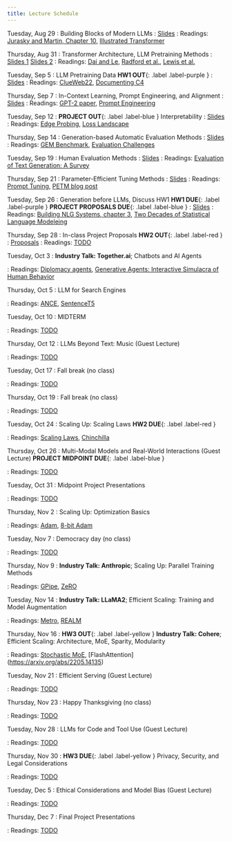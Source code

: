 ```yaml
---
title: Lecture Schedule
---
```


<!-- Sep 28
: [Java & Git](#)
  : [1.1](#)

Sep 29
: **Section**{: .label .label-purple }[Intro to Java](#)
  : [Solution](#)

Sep 30
: [Variables & Objects](#)
  : [1.2](#), [2.1](#)

Oct 1
: **Lab**{: .label .label-purple } [Intro to Java](#)

Oct 2
: [Tracing, IntLists, & Recursion](#)
  : [2.1](#)
: **HW 1 due**{: .label .label-red } -->


<!-- Oct 5
: [Linked Lists & Encapsulation](#)
  : [3.1](#), [2.2](#), [2.3](#)

Oct 6
: **Section**{: .label .label-purple }[Linked Lists](#)
  : [Solution](#)

Oct 7
: [Resizing Arrays](#)
  : [2.4](#), [2.5](#)

Oct 8
: **Lab**{: .label .label-purple } [Resizing Arrays](#)

Oct 9
: [Runtime Analysis](#)
  : [8.1](#), [8.2](#), [8.3](#), [8.4](#)
: **HW 2 due**{: .label .label-red } -->



Tuesday, Aug 29
: Building Blocks of Modern LLMs
  : [Slides](https://www.andrew.cmu.edu/course/11-667/lectures/W1L1_LM_fundamentals_and_transformer_architecture.pdf)
: Readings: [Jurasky and Martin, Chapter 10](https://web.stanford.edu/~jurafsky/slp3/10.pdf), [Illustrated Transformer](http://jalammar.github.io/illustrated-transformer/)

Thursday, Aug 31
: Transformer Architecture, LLM Pretraining Methods
  : [Slides 1](https://www.andrew.cmu.edu/course/11-667/lectures/W1L2_transformer_continued.pdf)
  [Slides 2](https://www.andrew.cmu.edu/course/11-667/lectures/W1L2_Pretraining_Task.pdf)
: Readings: [Dai and Le](https://arxiv.org/abs/1511.01432), [Radford et al.](https://www.mikecaptain.com/resources/pdf/GPT-1.pdf), [Lewis et al.](https://arxiv.org/abs/1910.13461) 

Tuesday, Sep 5
: LLM Pretraining Data **HW1 OUT**{: .label .label-purple } 
  : [Slides](https://www.andrew.cmu.edu/course/11-667/lectures/W2L1_pretraining_data.pdf)
: Readings: [ClueWeb22](https://arxiv.org/pdf/2211.15848.pdf), [Documenting C4](https://arxiv.org/pdf/2104.08758.pdf)

Thursday, Sep 7
: In-Context Learning, Prompt Engineering, and Alignment
  : [Slides](https://www.andrew.cmu.edu/course/11-667/lectures/W2L2_prompt_engineering_alignment.pdf)
: Readings: [GPT-2 paper](https://d4mucfpksywv.cloudfront.net/better-language-models/language_models_are_unsupervised_multitask_learners.pdf), [Prompt Engineering](https://lilianweng.github.io/posts/2023-03-15-prompt-engineering/)

Tuesday, Sep 12
: **PROJECT OUT**{: .label .label-blue } Interpretability
  : [Slides](https://www.andrew.cmu.edu/course/11-667/lectures/W3L1%20Interpretation.pdf)
: Readings: [Edge Probing](https://arxiv.org/abs/1905.06316), [Loss Landscape](https://arxiv.org/abs/1712.09913)

Thursday, Sep 14
: Generation-based Automatic Evaluation Methods
  : [Slides](https://www.andrew.cmu.edu/course/11-667/lectures/W3L2_Automatic%20evaluation%20of%20LLMs.pdf)
: Readings: [GEM Benchmark](https://arxiv.org/pdf/2102.01672.pdf), [Evaluation Challenges](http://aclanthology.lst.uni-saarland.de/D17-1238.pdf)

Tuesday, Sep 19
:  Human Evaluation Methods
  : [Slides](https://www.andrew.cmu.edu/course/11-667/lectures/W4L1_human_evaluation.pdf)
: Readings: [Evaluation of Text Generation: A Survey](https://arxiv.org/abs/2006.14799)

Thursday, Sep 21
: Parameter-Efficient Tuning Methods
  : [Slides](https://www.andrew.cmu.edu/course/11-667/lectures/W4L2_PETM.pptx.pdf)
: Readings: [Prompt Tuning](https://arxiv.org/abs/2104.08691), [PETM blog post](https://www.leewayhertz.com/parameter-efficient-fine-tuning/)

Tuesday, Sep 26
: Generation before LLMs, Discuss HW1 **HW1 DUE**{: .label .label-purple } **PROJECT PROPOSALS DUE**{: .label .label-blue } 
  : [Slides](https://www.andrew.cmu.edu/course/11-667/lectures/W5L1_homework_recap_pre_llms.pptx.pdf)
: Readings: [Building NLG Systems, chapter 3](https://www-cambridge-org.cmu.idm.oclc.org/core/services/aop-cambridge-core/content/view/048E2C49A80D37B3B8BA69DD5FA823F9/9780511519857c3_p41-78_CBO.pdf/architecture_of_a_natural_language_generation_system.pdf), [Two Decades of Statistical Language Modeleing](https://www.cs.cmu.edu/~roni/papers/survey-slm-IEEE-PROC-0004.pdf)

Thursday, Sep 28
: In-class Project Proposals  **HW2 OUT**{: .label .label-red }
  : [Proposals](https://www.andrew.cmu.edu/course/11-667/lectures/W5L2_student_project_proposals.pdf)
: Readings: [TODO](#)

Tuesday, Oct 3
: **Industry Talk: Together.ai**; Chatbots and AI Agents
  <!-- : [Slides](#) -->
: Readings: [Diplomacy agents](https://www-science-org.cmu.idm.oclc.org/doi/pdf/10.1126/science.ade9097), [Generative Agents: Interactive Simulacra of Human Behavior](https://arxiv.org/abs/2304.03442v1)

Thursday, Oct 5
: LLM for Search Engines
  <!-- : [Slides](#) -->
: Readings: [ANCE](https://arxiv.org/pdf/2007.00808.pdf?utm_source=findwork.dev&ref=findwork.dev&utm_medium=jobposting), [SentenceT5](https://arxiv.org/abs/2108.08877)

Tuesday, Oct 10
: MIDTERM
  <!-- : [Slides](#) -->
: Readings: [TODO](#)

Thursday, Oct 12
: LLMs Beyond Text: Music (Guest Lecture) 
  <!-- : [Slides](#) -->
: Readings: [TODO](#)

Tuesday, Oct 17
: Fall break (no class)
  <!-- : [Slides](#) -->
: Readings: [TODO](#)

Thursday, Oct 19
: Fall break (no class)
  <!-- : [Slides](#) -->
: Readings: [TODO](#)

Tuesday, Oct 24
: Scaling Up: Scaling Laws **HW2 DUE**{: .label .label-red } 
  <!-- : [Slides](#) -->
: Readings: [Scaling Laws](https://arxiv.org/abs/2001.08361), [Chinchilla](https://arxiv.org/abs/2203.15556)

Thursday, Oct 26
: Multi-Modal Models and Real-World Interactions (Guest Lecture) **PROJECT MIDPOINT DUE**{: .label .label-blue }  
  <!-- : [Slides](#) -->
: Readings: [TODO](#)

Tuesday, Oct 31
: Midpoint Project Presentations
  <!-- : [Slides](#) -->
: Readings: [TODO](#)

Thursday, Nov 2
: Scaling Up: Optimization Basics
  <!-- : [Slides](#) -->
: Readings: [Adam](https://arxiv.org/abs/1412.6980), [8-bit Adam](https://arxiv.org/abs/2110.02861)

Tuesday, Nov 7
: Democracy day (no class)
  <!-- : [Slides](#) -->
: Readings: [TODO](#)

Thursday, Nov 9
: **Industry Talk: Anthropic**; Scaling Up: Parallel Training Methods
  <!-- : [Slides](#) -->
: Readings: [GPipe](https://arxiv.org/abs/1811.06965), [ZeRO](https://arxiv.org/abs/1910.02054)

Tuesday, Nov 14
: **Industry Talk: LLaMA2**; Efficient Scaling: Training and Model Augmentation
  <!-- : [Slides](#) -->
: Readings: [Metro](https://arxiv.org/pdf/2204.06644.pdf), [REALM](https://arxiv.org/abs/2002.08909)

Thursday, Nov 16
: **HW3 OUT**{: .label .label-yellow } **Industry Talk: Cohere**; Efficient Scaling: Architecture, MoE, Sparity, Modularity
  <!-- : [Slides](#) -->
: Readings: [Stochastic MoE](https://arxiv.org/pdf/2110.04260.pdf), [FlashAttention] (https://arxiv.org/abs/2205.14135)

Tuesday, Nov 21
: Efficient Serving (Guest Lecture)
  <!-- : [Slides](#) -->
: Readings: [TODO](#)

Thursday, Nov 23
: Happy Thanksgiving (no class)
  <!-- : [Slides](#) -->
: Readings: [TODO](#)

Tuesday, Nov 28
: LLMs for Code and Tool Use (Guest Lecture)
  <!-- : [Slides](#) -->
: Readings: [TODO](#)

Thursday, Nov 30
: **HW3 DUE**{: .label .label-yellow } Privacy, Security, and Legal Considerations
  <!-- : [Slides](#) -->
: Readings: [TODO](#)

Tuesday, Dec 5
: Ethical Considerations and Model Bias (Guest Lecture)
  <!-- : [Slides](#) -->
: Readings: [TODO](#)

Thursday, Dec 7
: Final Project Presentations
  <!-- : [Slides](#) -->
: Readings: [TODO](#)
